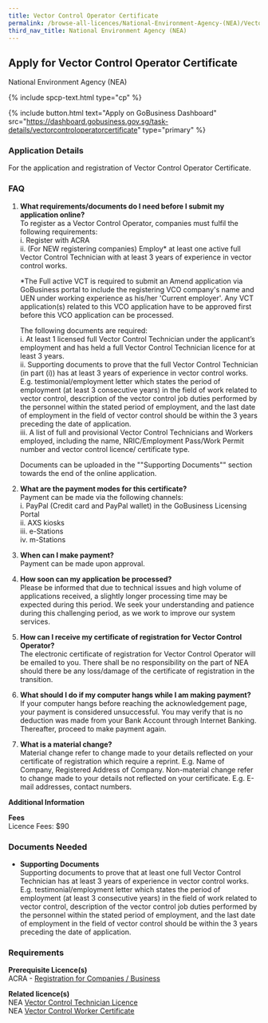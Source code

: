 ```yaml
---
title: Vector Control Operator Certificate
permalink: /browse-all-licences/National-Environment-Agency-(NEA)/Vector-Control-Operator-Certificate
third_nav_title: National Environment Agency (NEA)
---
```


## Apply for Vector Control Operator Certificate

National Environment Agency (NEA)

{% include spcp-text.html type="cp" %}

{% include button.html text="Apply on GoBusiness Dashboard" src="https://dashboard.gobusiness.gov.sg/task-details/vectorcontroloperatorcertificate" type="primary" %}

<H3>Application Details</H3>

<p>For the application and registration of Vector Control Operator Certificate.</p> 
<h3>FAQ</h3> 
<ol> 
<li> 
<p><strong>What requirements/documents do I need before I submit my application online?<br></strong>To register as a Vector Control Operator, companies must fulfil the following requirements:<br>i. Register with ACRA<br>ii. (For NEW registering companies) Employ* at least one active full Vector Control Technician with at least 3 years of experience in vector control works.</p>
<p>*The Full active VCT is required to submit an Amend application via GoBusiness portal to include the registering VCO company's name and UEN under working experience as his/her 'Current employer'. Any VCT application(s) related to this VCO application have to be approved first before this VCO application can be processed.</p>
<p>The following documents are required:<br>i. At least 1 licensed full Vector Control Technician under the applicant&rsquo;s employment and has held a full Vector Control Technician licence for at least 3 years.<br>ii. Supporting documents to prove that the full Vector Control Technician (in part (i)) has at least 3 years of experience in vector control works. E.g. testimonial/employment letter which states the period of employment (at least 3 consecutive years) in the field of work related to vector control, description of the vector control job duties performed by the personnel within the stated period of employment, and the last date of employment in the field of vector control should be within the 3 years preceding the date of application.<br>iii. A list of full and provisional Vector Control Technicians and Workers employed, including the name, NRIC/Employment Pass/Work Permit number and vector control licence/ certificate type.</p>
<p>Documents can be uploaded in the ""Supporting Documents"" section towards the end of the online application.</p>
</li>
<li>
<p><strong>What are the payment modes for this certificate?<br></strong>Payment can be made via the following channels:<br>i. PayPal (Credit card and PayPal wallet) in the GoBusiness Licensing Portal<br>ii. AXS kiosks<br>iii. e-Stations<br>iv. m-Stations</p>
</li>
<li>
<p><strong>When can I make payment? </strong><br>Payment can be made upon approval.</p>
</li>
<li>
<p><strong>How soon can my application be processed? </strong><br>Please be informed that due to technical issues and high volume of applications received, a slightly longer processing time may be expected during this period. We seek your understanding and patience during this challenging period, as we work to improve our system services.</p>
</li>
<li>
<p><strong>How can I receive my certificate of registration for Vector Control Operator? </strong><br>The electronic certificate of registration for Vector Control Operator will be emailed to you. There shall be no responsibility on the part of NEA should there be any loss/damage of the certificate of registration in the transition.</p>
</li>
<li>
<p><strong>What should I do if my computer hangs while I am making payment?</strong><br>If your computer hangs before reaching the acknowledgement page, your payment is considered unsuccessful. You may verify that is no deduction was made from your Bank Account through Internet Banking. Thereafter, proceed to make payment again.</p>
</li>
<li>
<p><strong>What is a material change?</strong><br>Material change refer to change made to your details reflected on your certificate of registration which require a reprint. E.g. Name of Company, Registered Address of Company. Non-material change refer to change made to your details not reflected on your certificate. E.g. E-mail addresses, contact numbers.</p>
</li> 
</ol>

<strong>Additional Information</strong>

<p><strong>Fees</strong><br>Licence Fees: $90</p>

<H3>Documents Needed</H3>

<ul> 
<li><strong>Supporting Documents</strong><br>Supporting documents to prove that at least one full Vector Control Technician has at least 3 years of experience in vector control works. E.g. testimonial/employment letter which states the period of employment (at least 3 consecutive years) in the field of work related to vector control, description of the vector control job duties performed by the personnel within the stated period of employment, and the last date of employment in the field of vector control should be within the 3 years preceding the date of application.</li> 
</ul>

<H3>Requirements</H3>

<p><strong>Prerequisite Licence(s)</strong><br>ACRA - <a href="https://www.acra.gov.sg/Home/" target="_blank" rel="noopener">Registration for Companies / Business</a></p>
<p><strong>Related licence(s)</strong><br>NEA <a href="https://licence1.business.gov.sg/feportal/web/frontier/eAdvisor?redirection=true&amp;selectedLicenceIds=162" target="_blank" rel="noopener">Vector Control Technician Licence</a><br>NEA <a href="https://licence1.business.gov.sg/feportal/web/frontier/eAdvisor?redirection=true&amp;selectedLicenceIds=164" target="_blank" rel="noopener">Vector Control Worker Certificate</a></p>

